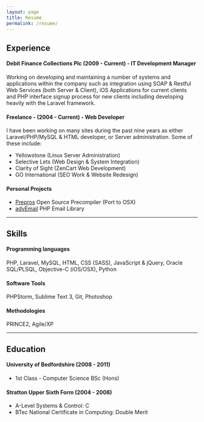 ```yaml
---
layout: page
title: Resume
permalink: /resume/
---
```


## Experience

#### Debit Finance Collections Plc (2009 - Current) - IT Development Manager

Working on developing and maintaining a number of systems and 
applications within the company such as integration using SOAP & Restful Web 
Services (both Server & Client), iOS Applications for current clients and PHP interface signup 
process for new clients including developing heavily with the Laravel framework.

#### Freelance - (2004 - Current) - Web Developer

I have been working on many sites during the past nine years as either 
Laravel/PHP/MySQL &amp; HTML developer, or Server administration. Some of these 
include:

* Yellowstone (Linux Server Administration)
* Selective Lets (Web Design &amp; System Integration)
* Clarity of Sight (ZenCart Web Development)
* GO International (SEO Work &amp; Website Redesign)

#### Personal Projects

* [Prepros](http://alphapixels.com/prepros/) Open Source Precompiler (Port to OSX)
* [advEmail](https://github.com/mattclements/advEmail) PHP Email Library

---

## Skills

#### Programming languages

PHP, Laravel, MySQL, HTML, CSS (SASS), JavaScript & jQuery, Oracle SQL/PLSQL, Objective-C (iOS/OSX), Python

#### Software Tools

PHPStorm, Sublime Text 3, Git, Photoshop

#### Methodologies

PRINCE2, Agile/XP

---

## Education

#### University of Bedfordshire (2008 - 2011)

* 1st Class - Computer Science BSc (Hons)

#### Stratton Upper Sixth Form (2004 - 2008)

* A-Level Systems & Control: C
* BTec National Certificate in Computing: Double Merit
